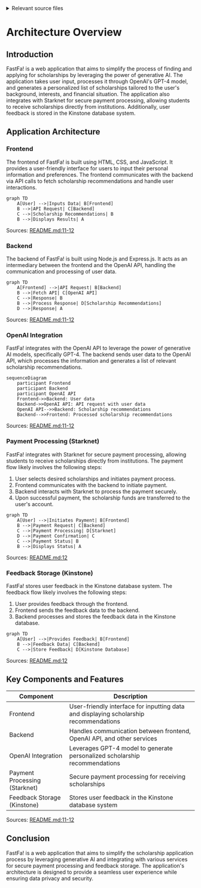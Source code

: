 <details>
<summary>Relevant source files</summary>

The following file was used as context for generating this wiki page:

- [README.md](https://github.com/agattani123/Fast-Fa/blob/master/README.md)

</details>

# Architecture Overview

## Introduction

FastFa! is a web application that aims to simplify the process of finding and applying for scholarships by leveraging the power of generative AI. The application takes user input, processes it through OpenAI's GPT-4 model, and generates a personalized list of scholarships tailored to the user's background, interests, and financial situation. The application also integrates with Starknet for secure payment processing, allowing students to receive scholarships directly from institutions. Additionally, user feedback is stored in the Kinstone database system.

## Application Architecture

### Frontend

The frontend of FastFa! is built using HTML, CSS, and JavaScript. It provides a user-friendly interface for users to input their personal information and preferences. The frontend communicates with the backend via API calls to fetch scholarship recommendations and handle user interactions.

```mermaid
graph TD
    A[User] -->|Inputs Data| B[Frontend]
    B -->|API Request| C[Backend]
    C -->|Scholarship Recommendations| B
    B -->|Displays Results| A
```

Sources: [README.md:11-12]()

### Backend

The backend of FastFa! is built using Node.js and Express.js. It acts as an intermediary between the frontend and the OpenAI API, handling the communication and processing of user data.

```mermaid
graph TD
    A[Frontend] -->|API Request| B[Backend]
    B -->|Fetch API| C[OpenAI API]
    C -->|Response| B
    B -->|Process Response| D[Scholarship Recommendations]
    D -->|Response| A
```

Sources: [README.md:11-12]()

### OpenAI Integration

FastFa! integrates with the OpenAI API to leverage the power of generative AI models, specifically GPT-4. The backend sends user data to the OpenAI API, which processes the information and generates a list of relevant scholarship recommendations.

```mermaid
sequenceDiagram
    participant Frontend
    participant Backend
    participant OpenAI API
    Frontend->>Backend: User data
    Backend->>OpenAI API: API request with user data
    OpenAI API-->>Backend: Scholarship recommendations
    Backend-->>Frontend: Processed scholarship recommendations
```

Sources: [README.md:11-12]()

### Payment Processing (Starknet)

FastFa! integrates with Starknet for secure payment processing, allowing students to receive scholarships directly from institutions. The payment flow likely involves the following steps:

1. User selects desired scholarships and initiates payment process.
2. Frontend communicates with the backend to initiate payment.
3. Backend interacts with Starknet to process the payment securely.
4. Upon successful payment, the scholarship funds are transferred to the user's account.

```mermaid
graph TD
    A[User] -->|Initiates Payment| B[Frontend]
    B -->|Payment Request| C[Backend]
    C -->|Payment Processing| D[Starknet]
    D -->|Payment Confirmation| C
    C -->|Payment Status| B
    B -->|Displays Status| A
```

Sources: [README.md:12]()

### Feedback Storage (Kinstone)

FastFa! stores user feedback in the Kinstone database system. The feedback flow likely involves the following steps:

1. User provides feedback through the frontend.
2. Frontend sends the feedback data to the backend.
3. Backend processes and stores the feedback data in the Kinstone database.

```mermaid
graph TD
    A[User] -->|Provides Feedback| B[Frontend]
    B -->|Feedback Data| C[Backend]
    C -->|Store Feedback| D[Kinstone Database]
```

Sources: [README.md:12]()

## Key Components and Features

| Component | Description |
| --- | --- |
| Frontend | User-friendly interface for inputting data and displaying scholarship recommendations |
| Backend | Handles communication between frontend, OpenAI API, and other services |
| OpenAI Integration | Leverages GPT-4 model to generate personalized scholarship recommendations |
| Payment Processing (Starknet) | Secure payment processing for receiving scholarships |
| Feedback Storage (Kinstone) | Stores user feedback in the Kinstone database system |

Sources: [README.md:11-12]()

## Conclusion

FastFa! is a web application that aims to simplify the scholarship application process by leveraging generative AI and integrating with various services for secure payment processing and feedback storage. The application's architecture is designed to provide a seamless user experience while ensuring data privacy and security.